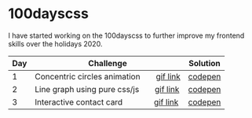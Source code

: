 # 100dayscss

I have started working on the 100dayscss to further improve my frontend skills over the holidays 2020.

| Day      | Challenge | Solution |
| ----------- | ----------- | ----------- |
| 1   | Concentric circles animation  [gif link](gif/cssDay1.gif)       | [codepen](https://codepen.io/javapyscript/pen/QWKdagx) |
| 2   | Line graph using pure css/js  [gif link](gif/cssDay2.gif)       | [codepen](https://codepen.io/javapyscript/pen/gOwmaVr) |
| 3   | Interactive contact card    [gif link](gif/cssDay3.gif)       | [codepen](https://codepen.io/javapyscript/pen/GRjWwbJ) |
